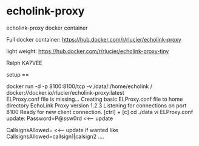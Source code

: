 # echolink-proxy
echolink-proxy docker container

Full docker container: https://hub.docker.com/r/rlucier/echolink-proxy

light weight: https://hub.docker.com/r/rlucier/echolink-proxy-tiny

Ralph KA7VEE

setup ==

docker run -d -p 8100:8100/tcp -v /data/:/home/echolink / docker://docker.io/rlucier/echolink-proxy:latest<br>
ELProxy.conf file is missing...
Creating basic ELProxy.conf file to home directory
EchoLink Proxy version 1.2.3
Listening for connections on port 8100
Ready for new client connection.
[ctrl] + [c]
cd ./data
vi ELProxy.conf
update:
Password=P@ssw0rd <<-- update

CallsignsAllowed= <<-- update if wanted
like CallsignsAllowed=callsign1|calsign2 ....
